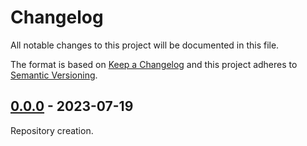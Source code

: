# Changelog
All notable changes to this project will be documented in this file.

The format is based on [Keep a Changelog](http://keepachangelog.com/en/1.0.0/)
and this project adheres to [Semantic Versioning](http://semver.org/spec/v2.0.0.html).

## [0.0.0](https://github.com/HAROS-framework/hpl-rv-ros/releases/tag/v0.0.0) - 2023-07-19
Repository creation.

